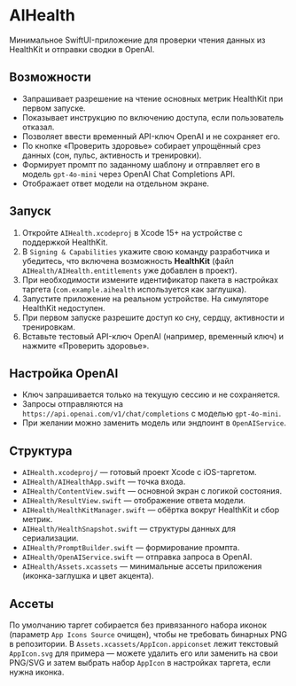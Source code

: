 # AIHealth

Минимальное SwiftUI-приложение для проверки чтения данных из HealthKit и отправки сводки в OpenAI.

## Возможности
- Запрашивает разрешение на чтение основных метрик HealthKit при первом запуске.
- Показывает инструкцию по включению доступа, если пользователь отказал.
- Позволяет ввести временный API-ключ OpenAI и не сохраняет его.
- По кнопке «Проверить здоровье» собирает упрощённый срез данных (сон, пульс, активность и тренировки).
- Формирует промпт по заданному шаблону и отправляет его в модель `gpt-4o-mini` через OpenAI Chat Completions API.
- Отображает ответ модели на отдельном экране.

## Запуск
1. Откройте `AIHealth.xcodeproj` в Xcode 15+ на устройстве с поддержкой HealthKit.
2. В `Signing & Capabilities` укажите свою команду разработчика и убедитесь, что включена возможность **HealthKit** (файл `AIHealth/AIHealth.entitlements` уже добавлен в проект).
3. При необходимости измените идентификатор пакета в настройках таргета (`com.example.aihealth` используется как заглушка).
4. Запустите приложение на реальном устройстве. На симуляторе HealthKit недоступен.
5. При первом запуске разрешите доступ ко сну, сердцу, активности и тренировкам.
6. Вставьте тестовый API-ключ OpenAI (например, временный ключ) и нажмите «Проверить здоровье».

## Настройка OpenAI
- Ключ запрашивается только на текущую сессию и не сохраняется.
- Запросы отправляются на `https://api.openai.com/v1/chat/completions` с моделью `gpt-4o-mini`.
- При желании можно заменить модель или эндпоинт в `OpenAIService`.

## Структура
- `AIHealth.xcodeproj/` — готовый проект Xcode c iOS-таргетом.
- `AIHealth/AIHealthApp.swift` — точка входа.
- `AIHealth/ContentView.swift` — основной экран с логикой состояния.
- `AIHealth/ResultView.swift` — отображение ответа модели.
- `AIHealth/HealthKitManager.swift` — обёртка вокруг HealthKit и сбор метрик.
- `AIHealth/HealthSnapshot.swift` — структуры данных для сериализации.
- `AIHealth/PromptBuilder.swift` — формирование промпта.
- `AIHealth/OpenAIService.swift` — отправка запроса в OpenAI.
- `AIHealth/Assets.xcassets` — минимальные ассеты приложения (иконка-заглушка и цвет акцента).

## Ассеты

По умолчанию таргет собирается без привязанного набора иконок (параметр `App Icons Source` очищен), чтобы не требовать бинарных PNG в репозитории. В `Assets.xcassets/AppIcon.appiconset` лежит текстовый `AppIcon.svg` для примера — можете удалить его или заменить на свои PNG/SVG и затем выбрать набор `AppIcon` в настройках таргета, если нужна иконка.

